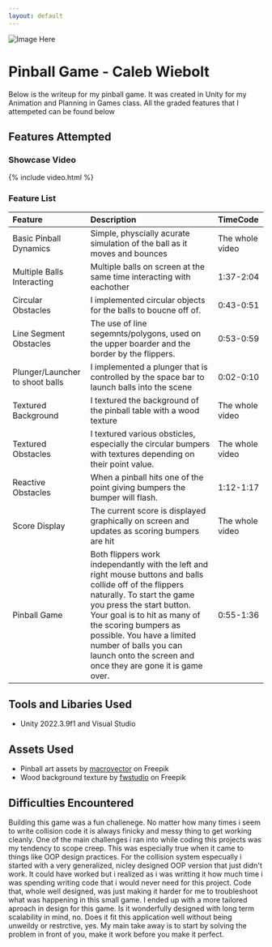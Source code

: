 ```yaml
---
layout: default
---
```


![Image Here](/assets/img/PinballGame.png)

# Pinball Game - Caleb Wiebolt

Below is the writeup for my pinball game. It was created in Unity for my Animation and Planning in Games class. All the graded features that I attempeted can be found below



## Features Attempted
### Showcase Video


{% include video.html %}


### Feature List

| Feature                           | Description       | TimeCode |
|:-------------                     |:------------------|:------|
| Basic Pinball Dynamics            | Simple, physcially acurate simulation of the ball as it moves and bounces | The whole video  |
| Multiple Balls Interacting        | Multiple balls on screen at the same time interacting with eachother | 1:37-2:04   |
| Circular Obstacles                | I implemented circular objects for the balls to boucne off of. | 0:43-0:51  |
| Line Segment Obstacles            | The use of line segemnts/polygons, used on the upper boarder and the border by the flippers. | 0:53-0:59  |
| Plunger/Launcher to shoot balls   | I implemented a plunger that is controlled by the space bar to launch balls into the scene | 0:02-0:10  |
| Textured Background               | I textured the background of the pinball table with a wood texture | The whole video  |
| Textured Obstacles                | I textured various obsticles, especially the circular bumpers with textures depending on their point value. | The whole video  |
| Reactive Obstacles                | When a pinball hits one of the point giving bumpers the bumper will flash. | 1:12-1:17  |
| Score Display                     | The current score is displayed graphically on screen and updates as scoring bumpers are hit | The whole video  |
| Pinball Game                      | Both flippers work independantly with the left and right mouse buttons and balls collide off of the flippers naturally. To start the game you press the start button. Your goal is to hit as many of the scoring bumpers as possible. You have a limited number of balls you can launch onto the screen and once they are gone it is game over. | 0:55-1:36  |


## Tools and Libaries Used
*   Unity 2022.3.9f1 and Visual Studio


## Assets Used
*   Pinball art assets by <a href="https://www.freepik.com/free-vector/pinball-machine-parts-realistic-collection_13804973.htm"> macrovector</a> on Freepik
*   Wood background texture by <a href="https://www.freepik.com/free-photo/damaged-parquet-texture_969026.htm">fwstudio</a> on Freepik

## Difficulties Encountered
Building this game was a fun challenege. No matter how many times i seem to write collision code it is always finicky and messy thing to get working cleanly. One of the main challenges i ran into while coding this projects was my tendency to scope creep. This was especially true when it came to things like OOP design practices. For the collision system especually i started with a very generalized, nicley designed OOP version that just didn't work. It could have worked but i realized as i was writting it how much time i was spending writing code that i would never need for this project. Code that, whole well designed, was just making it harder for me to troubleshoot what was happening in this small game. I ended up with a more tailored aproach in design for this game. Is it wonderfully designed with long term scalability in mind, no. Does it fit this application well without being unweildy or restrctive, yes. My main take away is to start by solving the problem in front of you, make it work before you make it perfect.

